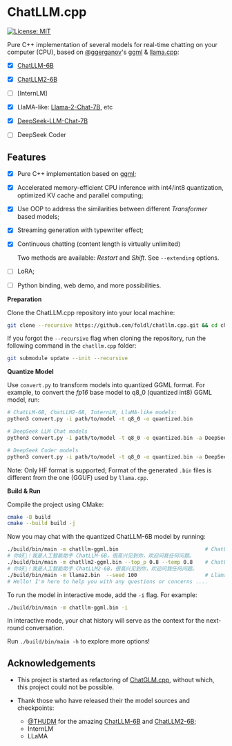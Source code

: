 # ChatLLM.cpp

[![License: MIT](https://img.shields.io/badge/license-MIT-blue)](LICENSE)

Pure C++ implementation of several models for real-time chatting on your computer (CPU),
based on [@ggerganov](https://github.com/ggerganov)'s [ggml](https://github.com/ggerganov/ggml) & [llama.cpp](https://github.com/ggerganov/llama.cpp):

* [x] [ChatLLM-6B](https://github.com/THUDM/ChatLLM-6B)
* [x] [ChatLLM2-6B](https://github.com/THUDM/ChatLLM2-6B)
* [ ] [InternLM]
* [x] LlaMA-like: [Llama-2-Chat-7B](https://huggingface.co/meta-llama/Llama-2-7b-chat), etc
* [x] [DeepSeek-LLM-Chat-7B](https://huggingface.co/deepseek-ai/deepseek-llm-7b-chat)
* [ ] DeepSeek Coder


## Features

* [x] Pure C++ implementation based on [ggml](https://github.com/ggerganov/ggml);
* [x] Accelerated memory-efficient CPU inference with int4/int8 quantization, optimized KV cache and parallel computing;
* [x] Use OOP to address the similarities between different _Transformer_ based models;
* [x] Streaming generation with typewriter effect;
* [x] Continuous chatting (content length is virtually unlimited)

    Two methods are available: _Restart_ and _Shift_. See `--extending` options.

* [ ] LoRA;
* [ ] Python binding, web demo, and more possibilities.

**Preparation**

Clone the ChatLLM.cpp repository into your local machine:

```sh
git clone --recursive https://github.com/foldl/chatllm.cpp.git && cd chatllm.cpp
```

If you forgot the `--recursive` flag when cloning the repository, run the following command in the `chatllm.cpp` folder:

```sh
git submodule update --init --recursive
```

**Quantize Model**

Use `convert.py` to transform models into quantized GGML format. For example, to convert the _fp16_ base model to q8_0 (quantized int8) GGML model, run:

```sh
# ChatLLM-6B, ChatLLM2-6B, InternLM, LlaMA-like models:
python3 convert.py -i path/to/model -t q8_0 -o quantized.bin

# DeepSeek LLM Chat models
python3 convert.py -i path/to/model -t q8_0 -o quantized.bin -a DeepSeek

# DeepSeek Coder models
python3 convert.py -i path/to/model -t q8_0 -o quantized.bin -a DeepSeekCoder

```

Note: Only HF format is supported; Format of the generated `.bin` files is different from the one (GGUF) used by `llama.cpp`.

**Build & Run**

Compile the project using CMake:

```sh
cmake -B build
cmake --build build -j
```

Now you may chat with the quantized ChatLLM-6B model by running:

```sh
./build/bin/main -m chatllm-ggml.bin                            # ChatLLM-6B
# 你好👋！我是人工智能助手 ChatLLM-6B，很高兴见到你，欢迎问我任何问题。
./build/bin/main -m chatllm2-ggml.bin --top_p 0.8 --temp 0.8    # ChatLLM2-6B
# 你好👋！我是人工智能助手 ChatLLM2-6B，很高兴见到你，欢迎问我任何问题。
./build/bin/main -m llama2.bin  --seed 100                      # Llama-2-Chat-7B
# Hello! I'm here to help you with any questions or concerns ....
```

To run the model in interactive mode, add the `-i` flag. For example:

```sh
./build/bin/main -m chatllm-ggml.bin -i
```

In interactive mode, your chat history will serve as the context for the next-round conversation.

Run `./build/bin/main -h` to explore more options!

## Acknowledgements

* This project is started as refactoring of [ChatGLM.cpp](https://github.com/li-plus/chatglm.cpp), without which, this project could not be possible.

* Thank those who have released their the model sources and checkpoints:

    - [@THUDM](https://github.com/THUDM) for the amazing [ChatLLM-6B](https://github.com/THUDM/ChatLLM-6B) and [ChatLLM2-6B](https://github.com/THUDM/ChatLLM2-6B);
    - InternLM
    - LLaMA
